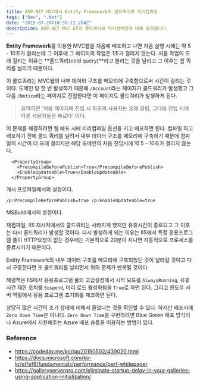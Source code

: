 ```yaml
---
title: ASP.NET MVC에서 Entity Framework의 콜드쿼리와 미리컴파일
tags: ["Dev", ".Net"]
date: "2019-07-28T10:39:12.284Z"
description: ASP.NET MVC EF의 콜드쿼리와 미리컴파일에 대해 알아봅니다.
---
```


**Entity Framework**를 이용한 MVC웹을 처음에 배포하고 나면 처음 실행 시에는 약 5 - 10초가 걸리는데 그 이후에 그 페이지의 작업은 1초가 걸리지 않는다. 처음 작업이 오래 걸리는 이유는 **콜드쿼리(cold query)**라고 불리는 것을 날리고 그 이후는 웜 쿼리를 날리기 때문이다.

이 콜드쿼리는 MVC웹의 내부 데이터 구조를 메모리에 구축함으로써 시간이 걸리는 것이다. 도메인 당 한 번 발생하기 때문에 `/Account`라는 페이지가 콜드쿼리가 발생했고 그다음 `/Notice`라는 페이지로 진입한다면 이 페이지도 콜드쿼리가 발생하게 된다.

> 요약하면 '처음 페이지에 진입 시 최초의 사용자는 오래 걸림, 그다음 진입 시에 다른 사용자들은 빠르다' 이다.

이 문제를 해결하려면 웹 배포 시에 미리컴파일 옵션을 키고 배포하면 된다. 컴파일 하고 배포하기 전에 콜드 쿼리를 날려서 내부 데이터 구조를 메모리에 구축하기 때문에 컴파일의 시간이 더 오래 걸리지만 해당 도메인의 처음 진입시에 약 5 - 10초가 걸리지 않는다.

```
  <PropertyGroup>
    <PrecompileBeforePublish>True</PrecompileBeforePublish>
    <EnableUpdateable>True</EnableUpdateable>
  </PropertyGroup>
```

게시 프로파일에서의 설정이다.

```
/p:PrecompileBeforePublish=true /p:EnableUpdateable=true
```

MSBuild에서의 설정이다.

재컴파일, IIS 재시작에서의 콜드쿼리는 사라지게 했지만 유휴시간이 종료되고 그 이후는 다시 콜드쿼리가 발생할 것이다. 다시 발생하게 되는 이유는 IIS에서 특정 응용프로그램 풀이 HTTP요청이 없는 경우에는 기본적으로 20분이 지나면 자동적으로 프로세스를 종료시키기 때문이다.

Entity Framework의 내부 데이터 구조를 메모리에 구축되었던 것이 날라갈 것이고 다시 구동한다면 또 콜드쿼리를 날리면서 위의 문제가 반복될 것이다.

해결책은 IIS에서 응용프로그램 풀의 고급설정에서 시작 모드를 `AlwaysRunning`, 유휴 시간 제한 조치를 `Suspend`, 미리 로드 활성화됨을 `True`로 하면 된다. 그리고 윈도우 서버 역활에서 응용 프로그램 초기화를 체크하면 된다.

상당히 많은 시간이 초기 상태에 비해서 줄었다는 것을 확인할 수 있다. 하지만 배포시에 `Zero Down Time`은 아니다. `Zero Down Time`을 구현하려면 Blue Green 배포 방식이나 Azure에서 지원해주는 Azure 배포 슬롯을 이용하는 방법이 있다.

### Reference
- https://codeday.me/ko/qa/20190502/439020.html
- https://docs.microsoft.com/ko-kr/ef/ef6/fundamentals/performance/perf-whitepaper
- https://galleryserverpro.com/eliminate-startup-delay-in-your-galleries-using-application-initialization/